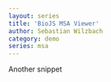 ```yaml
---
layout: series
title: 'BioJS MSA Viewer'
author: Sebastian Wilzbach
category: demo
series: msa
---
```


<link type="text/css" rel="stylesheet" href="biojs-vis-msa/css/msa.css" />
<body>
<script src="biojs-vis-msa/build/biojs_vis_msa.min.js"></script>
<script src="//code.jquery.com/jquery-1.11.0.min.js"></script>
<script src="biojs-vis-msa/node_modules/biojs-model/biojs.model.min.js"></script>
<div id='msa'></div>


Another snippet
<div id='msa-ordering'></div>
<script src="biojs-vis-msa/snippets/msa_ordering.js"></script>

<script>
var msa_viewer = biojs.vis.msa;
var msa = new msa_viewer.msa('msa');
msa.seqmgr.addDummySequences();
</script>
</body>
